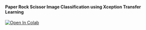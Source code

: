 #### Paper Rock Scissor Image Classification using Xception Transfer Learning
[![Open In Colab](https://colab.research.google.com/assets/colab-badge.svg)](https://colab.research.google.com/drive/17M5-SILggIfSNwc7H3497QSBBeMjLWzY)
